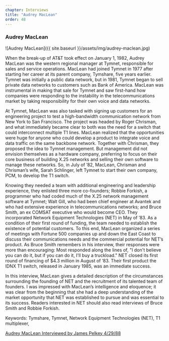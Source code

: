 ```yaml
---
chapter: Interviews
title: "Audrey MacLean"
order: 48
---
```


### Audrey MacLean

![Audrey MacLean]({{ site.baseurl }}/assets/img/audrey-maclean.jpg)

When the break-up of AT&T took effect on January 1, 1982, Audrey MacLean was the western regional manager at Tymnet, responsible for sales and service operations. MacLean had joined Tymnet in 1977 after starting her career at its parent company, Tymshare, five years earlier. Tymnet was initially a public data network, but in 1981, Tymnet began to sell private data networks to customers such as Bank of America. MacLean was instrumental in making that sale for Tymnet and saw first-hand how companies were responding to the instability in the telecommunications market by taking responsibility for their own voice and data networks.

At Tymnet, MacLean was also tasked with signing up customers for an engineering project to test a high-bandwidth communication network from New York to San Francisco. The project was headed by Roger Chrisman, and what immediately became clear to both was the need for a switch that could interconnect multiple T1 lines. MacLean realized that the opportunities were huge for anyone who could develop a product to integrate voice and data traffic on the same backbone network. Together with Chrisman, they proposed the idea to Tymnet management. But management did not envision themselves as a hardware company, preferring to focus on their core business of building X.25 networks and selling their own software to manage these networks. So, in July of ’82, MacLean, Chrisman and Chrisman’s wife, Sarah Schlinger, left Tymnet to start their own company, PCM, to develop the T1 switch.

Knowing they needed a team with additional engineering and leadership experience, they enlisted three more co-founders; Robbie Forkish, a programmer who had coded much of the X.25 network management software at Tymnet; Walt Gill, who had been chief engineer at Avantek and who had extensive experience in telecommunications networks; and Bruce Smith, an ex COMSAT executive who would become CEO. They incorporated Network Equipment Technologies (NET) in May of ’83. As a condition of their first round of funding, the team needed to establish the existence of potential customers. To this end, MacLean organized a series of meetings with Fortune 500 companies up and down the East Coast to discuss their communications needs and the commercial potential for NET’s product. As Bruce Smith remembers in his interview, their responses were more than encouraging: Most responded along the lines of, "I don't believe you can do it, but if you can do it, I'll buy a truckload." NET closed its first round of financing of $4.3 million in August of ’83. Their first product the IDNX T1 switch, released in January 1985, was an immediate success.

In this interview, MacLean gives a detailed description of the circumstances surrounding the founding of NET and the recruitment of its talented team of founders. I was impressed with MacLean’s intelligence and eloquence; it was clear from the beginning that she had a deep understanding of the market opportunity that NET was established to pursue and was essential to its success. Readers interested in NET should also read interviews of Bruce Smith and Robbie Forkish.

Keywords: Tymshare, Tymnet, Network Equipment Technologies (NET), T1 multiplexer,

[Audrey MacLean Interviewed by James Pelkey 4/29/88](https://archive.computerhistory.org/resources/access/text/2020/03/102792033-05-01-acc.pdf)
